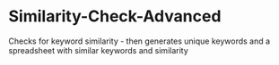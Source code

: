# Similarity-Check-Advanced
Checks for keyword similarity - then generates unique keywords and a spreadsheet with similar keywords and similarity
